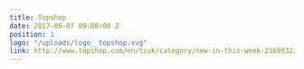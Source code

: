 ```yaml
---
title: Topshop
date: 2017-05-07 09:08:00 Z
position: 1
logo: "/uploads/logo__topshop.svg"
link: http://www.topshop.com/en/tsuk/category/new-in-this-week-2169932/my-topshop-wardrobe-4674321/home
---
```


